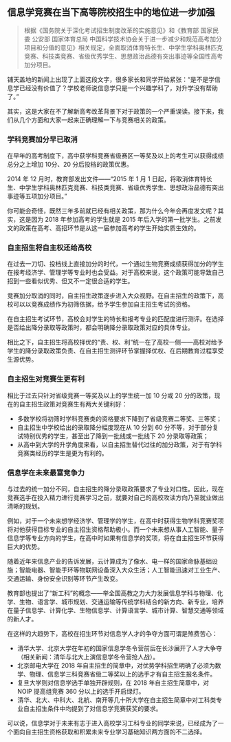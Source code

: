 ## 信息学竞赛在当下高等院校招生中的地位进一步加强

> 根据《国务院关于深化考试招生制度改革的实施意见》和《教育部 国家民委 公安部 国家体育总局 中国科学技术协会关于进一步减少和规范高考加分项目和分值的意见》相关规定，全面取消体育特长生、中学生学科奥林匹克竞赛、科技类竞赛、省级优秀学生、思想政治品德有突出事迹等全国性高考加分项目。

铺天盖地的新闻上出现了上面这段文字，很多家长和同学开始紧张：“是不是学信息学已经没有价值了？学校老师说信息学只是一个兴趣学科了，对升学没有帮助了。”

其实，这是大家在不了解新高考改革背景下对于政策的一个严重误读。接下来，我们从几个方面和大家一起来正确理解一下与竞赛相关的政策。

### 学科竞赛加分早已取消

在早年的高考制度下，高中获学科竞赛省级赛区一等奖及以上的考生可以获得成绩总分之上增加 10分、20 分后投档的政策优惠。

2014 年 12 月时，教育部发出文件——“2015 年 1 月 1 日起，将取消体育特长生、中学生学科奥林匹克竞赛、科技类竞赛、省级优秀学生、思想政治品德有突出事迹等五项加分项目。”

你可能会奇怪，既然三年多前就已经有相关政策，那为什么今年会再度发文呢？其实，这是因为 2018 年参加高考的学生就是 2015 年后入学的第一批学生。之前发文的政策在高考、高招环节是从这一届参加高考的学生开始实质生效的。

### 自主招生将自主权还给高校

在过去一刀切、投档线上直接加分的时代，一个通过生物竞赛成绩获得加分的学生在报考经济学、管理学等专业时也会受益。对于高校来说，这个政策可能导致自己招到一些看似优秀、但又不一定很合适的学生。

竞赛加分取消的同时，自主招生政策逐步进入大众视野。在自主招生的政策下，高校可以以竞赛成绩作为初筛依据，给予学生参加自主招生考试的资格。

在自主招生考试环节，高校会对学生的特长和报考专业的匹配度进行测评。在选择是否给出降分录取等政策时，都会明确降分录取政策对应的具体专业。

相比之下，自主招生将高校择优的“责、权、利”统一在了高校一侧——高校对给予学生的降分录取政策负责、在自主招生测评环节掌握择优权、在后期教育过程享受生源优势。

### 自主招生对竞赛生更有利

相比于过去只针对省级竞赛一等奖及以上的学生统一加 10 分或 20 分的政策，现在的自主招生政策对竞赛生有两大关键利好：

- 多数学校将初筛时学科竞赛类的资格要求下降到了省级竞赛二等奖、三等奖；
- 自主招生中学校给出的录取降分幅度现在从 10 分到 60 分不等，对于部分复试特别优秀的学生，甚至出了降到一批线或一批线下 20 分录取等政策；
- 从高中到大学的升学角度来看，以自主招生替代过往的加分政策，对于有学科竞赛类经历的学生是更为有利的。

### 信息学在未来最富竞争力

与过去的统一加分不同，自主招生的降分录取政策要求了专业对口性。因此，现在竞赛选手在投入精力进行竞赛学习之前，就要对自己的高校攻读方向乃至就业做出清晰的规划。

例如，对于一个未来想学经济学、管理学的学生，在高中时获得生物学科竞赛奖项将对他获得目标专业的自主招生资格帮助极小。而一个未来想从事人工智能、量子信息学等专业方向的学生，在高中时如果有信息学的奖项，将在自主招生环节获得巨大的优势。

随着近年来信息产业的告诉发展，云计算成为了像水、电一样的国家命脉基础设施；智能电器、智能手环等物联网设备深入大众生活；人工智能迅速对工业生产、交通运输、身份安全识别等环节产生改变。

教育部也提出了“新工科”的概念——举全国高教之力大力发展信息学科与物理、化学、生物、语言学、城市规划、交通运输等传统学科结合的新方向、新专业，培养在量子信息学、计算化学、生物信息学、计算语言学、城市计算、智慧交通等领域的新人才。

在这样的大趋势下，高校在招生环节对信息学人才的争夺方面可谓是煞费苦心：

- 清华大学、北京大学在年初的国家信息学冬令营前后在长沙展开了人才大争夺（相关新闻：清华与北大上演信息学冬令营抢人战）。
- 北京邮电大学在 2018 年自主招生的简章中，对优势学科招生明确了必须为数学、物理、信息学三科竞赛省级二等奖以上的选手才有自主招生报名条件。
- 复旦大学则对信息学选手单独开辟规则，在 2018 年自主招生简章中，对 NOIP 提高组竞赛 360 分以上的选手开启绿灯。
- 清华、北大、中科大、北航、南开等几十所大学在自主招生简章中对工科类专业自主招生条件中均提到了对信息学竞赛获奖的要求。

可以说，信息学对于未来有志于进入高校学习工科专业的同学来说，已经成为了一个面向自主招生资格获取和积累未来专业学习基础知识两方面的不二选择。